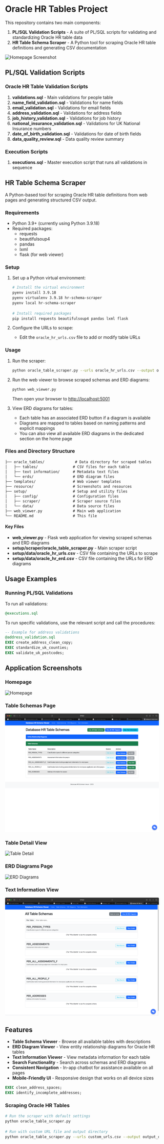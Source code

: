 # Oracle HR Tables Project

This repository contains two main components:

1. **PL/SQL Validation Scripts** - A suite of PL/SQL scripts for validating and standardizing Oracle HR table data
2. **HR Table Schema Scraper** - A Python tool for scraping Oracle HR table definitions and generating CSV documentation

![Homepage Screenshot](resource/homepage.png)

## PL/SQL Validation Scripts

### Oracle HR Table Validation Scripts

1. **validations.sql** - Main validations for people table
2. **name_field_validation.sql** - Validations for name fields
3. **email_validation.sql** - Validations for email fields
4. **address_validation.sql** - Validations for address fields
5. **job_history_validation.sql** - Validations for job history
6. **national_insurance_validation.sql** - Validations for UK National Insurance numbers
7. **date_of_birth_validation.sql** - Validations for date of birth fields
8. **data_quality_review.sql** - Data quality review summary

### Execution Scripts

1. **executions.sql** - Master execution script that runs all validations in sequence

## HR Table Schema Scraper

A Python-based tool for scraping Oracle HR table definitions from web pages and generating structured CSV output.

### Requirements

- Python 3.9+ (currently using Python 3.9.18)
- Required packages:
  - requests
  - beautifulsoup4
  - pandas
  - lxml
  - flask (for web viewer)

### Setup

1. Set up a Python virtual environment:

   ```bash
   # Install the virtual environment
   pyenv install 3.9.18
   pyenv virtualenv 3.9.18 hr-schema-scraper
   pyenv local hr-schema-scraper
   
   # Install required packages
   pip install requests beautifulsoup4 pandas lxml flask
   ```

2. Configure the URLs to scrape:
   - Edit the `oracle_hr_urls.csv` file to add or modify table URLs

### Usage

1. Run the scraper:

   ```bash
   python oracle_table_scraper.py --urls oracle_hr_urls.csv --output oracle_tables
   ```

2. Run the web viewer to browse scraped schemas and ERD diagrams:

   ```bash
   python web_viewer.py
   ```

   Then open your browser to [http://localhost:5001](http://localhost:5001)

3. View ERD diagrams for tables:
   - Each table has an associated ERD button if a diagram is available
   - Diagrams are mapped to tables based on naming patterns and explicit mappings
   - You can also view all available ERD diagrams in the dedicated section on the home page

### Files and Directory Structure

```text
├── oracle_tables/              # Data directory for scraped tables
│   ├── tables/                # CSV files for each table
│   ├── text information/      # Metadata text files
│   └── erds/                  # ERD diagram files
├── templates/                 # Web viewer templates
├── resource/                  # Screenshots and resources
├── setup/                     # Setup and utility files
│   ├── config/                # Configuration files
│   ├── scraper/               # Scraper source files
│   └── data/                  # Data source files
├── web_viewer.py              # Main web application
└── README.md                  # This file
```

#### Key Files

- **web_viewer.py** - Flask web application for viewing scraped schemas and ERD diagrams
- **setup/scraper/oracle_table_scraper.py** - Main scraper script
- **setup/data/oracle_hr_urls.csv** - CSV file containing the URLs to scrape
- **setup/data/oracle_hr_erd.csv** - CSV file containing the URLs for ERD diagrams

## Usage Examples

### Running PL/SQL Validations

To run all validations:

```sql
@executions.sql
```

To run specific validations, use the relevant script and call the procedures:

```sql
-- Example for address validations
@address_validation.sql
EXEC create_address_clean_copy;
EXEC standardize_uk_counties;
EXEC validate_uk_postcodes;
```

## Application Screenshots

### Homepage

![Homepage](resource/homepage.png)

### Table Schemas Page

![Schemas Page](resource/schemas.png)

### Table Detail View

![Table Detail](resource/table_detail.png)

### ERD Diagrams Page

![ERD Diagrams](resource/erds.png)

### Text Information View

![Text Information](resource/text_info.png)

## Features

- **Table Schema Viewer** - Browse all available tables with descriptions
- **ERD Diagram Viewer** - View entity relationship diagrams for Oracle HR tables
- **Text Information Viewer** - View metadata information for each table
- **Search Functionality** - Search across schemas and ERD diagrams
- **Consistent Navigation** - In-app chatbot for assistance available on all pages
- **Mobile-Friendly UI** - Responsive design that works on all device sizes

```sql
EXEC clean_address_spaces;
EXEC identify_incomplete_addresses;
```

### Scraping Oracle HR Tables

```bash
# Run the scraper with default settings
python oracle_table_scraper.py

# Run with custom URL file and output directory
python oracle_table_scraper.py --urls custom_urls.csv --output output_dir
```
